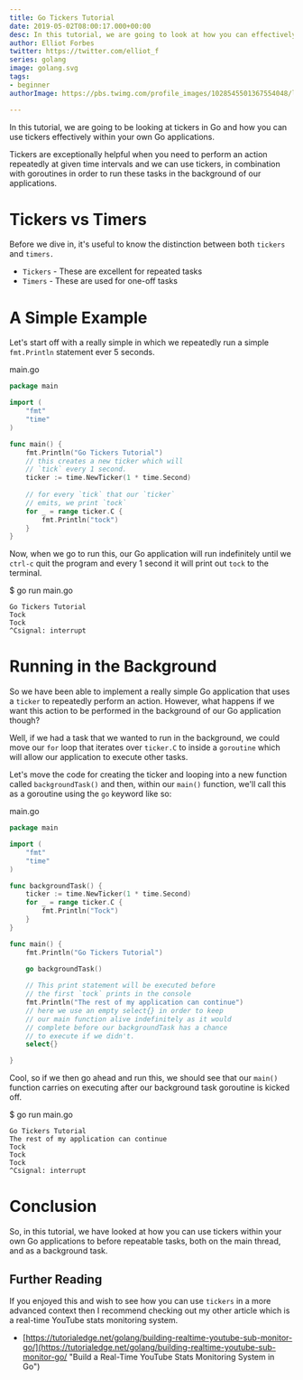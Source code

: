 ```yaml
---
title: Go Tickers Tutorial
date: 2019-05-02T08:00:17.000+00:00
desc: In this tutorial, we are going to look at how you can effectively use tickers in go to periodically execute tasks in your Go applications
author: Elliot Forbes
twitter: https://twitter.com/elliot_f
series: golang
image: golang.svg
tags:
- beginner
authorImage: https://pbs.twimg.com/profile_images/1028545501367554048/lzr43cQv_400x400.jpg

---
```

In this tutorial, we are going to be looking at tickers in Go and how you can use tickers effectively within your own Go applications.

Tickers are exceptionally helpful when you need to perform an action repeatedly at given time intervals and we can use tickers, in combination with goroutines in order to run these tasks in the background of our applications.

# Tickers vs Timers

Before we dive in, it's useful to know the distinction between both `tickers` and `timers.`

* `Tickers` - These are excellent for repeated tasks
* `Timers` - These are used for one-off tasks

# A Simple Example

Let's start off with a really simple in which we repeatedly run a simple `fmt.Println` statement ever 5 seconds.

<div class="filename"> main.go </div>

```go
package main

import (
	"fmt"
	"time"
)

func main() {
	fmt.Println("Go Tickers Tutorial")
	// this creates a new ticker which will
    // `tick` every 1 second.
    ticker := time.NewTicker(1 * time.Second)
	
    // for every `tick` that our `ticker`
    // emits, we print `tock`
	for _ = range ticker.C {
		fmt.Println("tock")
	}
}
```

Now, when we go to run this, our Go application will run indefinitely until we `ctrl-c` quit the program and every 1 second it will print out `tock` to the terminal.

<div class="filename"> $ go run main.go </div>

```output
Go Tickers Tutorial
Tock
Tock
^Csignal: interrupt
```

# Running in the Background

So we have been able to implement a really simple Go application that uses a `ticker` to repeatedly perform an action. However, what happens if we want this action to be performed in the background of our Go application though?

Well, if we had a task that we wanted to run in the background, we could move our `for` loop that iterates over  `ticker.C` to inside a `goroutine` which will allow our application to execute other tasks.

Let's move the code for creating the ticker and looping into a new function called `backgroundTask()` and then, within our `main()` function, we'll call this as a goroutine using the `go` keyword like so:

<div class="filename"> main.go </div>

```go
package main

import (
	"fmt"
	"time"
)

func backgroundTask() {
	ticker := time.NewTicker(1 * time.Second)
	for _ = range ticker.C {
		fmt.Println("Tock")
	}
}

func main() {
	fmt.Println("Go Tickers Tutorial")

	go backgroundTask()
	
    // This print statement will be executed before
    // the first `tock` prints in the console
	fmt.Println("The rest of my application can continue")
	// here we use an empty select{} in order to keep
    // our main function alive indefinitely as it would
    // complete before our backgroundTask has a chance
    // to execute if we didn't.
	select{}

}
```

Cool, so if we then go ahead and run this, we should see that our `main()` function carries on executing after our background task goroutine is kicked off.

<div class="filename"> $ go run main.go </div>

```output
Go Tickers Tutorial
The rest of my application can continue
Tock
Tock
Tock
^Csignal: interrupt
```

# Conclusion

So, in this tutorial, we have looked at how you can use tickers within your own Go applications to before repeatable tasks, both on the main thread, and as a background task.

## Further Reading

If you enjoyed this and wish to see how you can use `tickers` in a more advanced context then I recommend checking out my other article which is a real-time YouTube stats monitoring system.

* [https://tutorialedge.net/golang/building-realtime-youtube-sub-monitor-go/](https://tutorialedge.net/golang/building-realtime-youtube-sub-monitor-go/ "Build a Real-Time YouTube Stats Monitoring System in Go")
